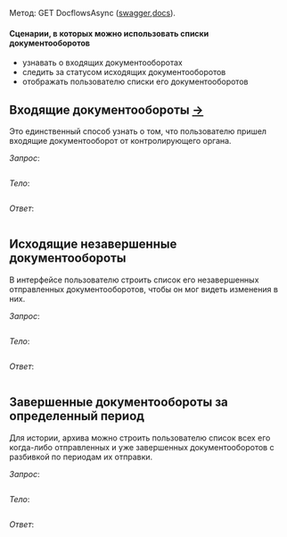 Метод: GET DocflowsAsync ([swagger](http://extern-api.testkontur.ru/swagger/ui/index#!/Docflows/Docflows_GetDocflowsAsync),[docs](https://github.com/skbkontur/extern-api-docs/blob/master/Работа%20с%20ДО.md#get-dcs)).

#### Сценарии, в которых можно использовать списки документооборотов
* узнавать о входящих документооборотах
* следить за статусом исходящих документооборотов
* отображать пользователю списки его документооборотов

## Входящие документообороты [→](https://github.com/skbkontur/extern-api-docs/blob/master/manuals/DC/Входящий%20ДО.md)
Это единственный способ узнать о том, что пользователю пришел входящие документооборот от контролирующего органа.

*Запрос*: 
```
```
*Тело*:
```
```
*Ответ*:
```
```

## Исходящие незавершенные документообороты
В интерфейсе пользователю строить список его незавершенных отправленных документооборотов, чтобы он мог видеть изменения в них.

*Запрос*: 
```
```
*Тело*:
```
```
*Ответ*:
```
```

## Завершенные документообороты за определенный период
Для истории, архива можно строить пользователю список всех его когда-либо отправленных и уже завершенных документооборотов с разбивкой по периодам их отправки.

*Запрос*: 
```
```
*Тело*:
```
```
*Ответ*:
```
```
